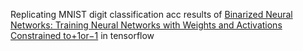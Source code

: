 Replicating MNIST digit classification acc results of [Binarized Neural Networks: Training Neural Networks with Weights and Activations Constrained to+1or−1](https://arxiv.org/abs/1602.02830) in tensorflow
